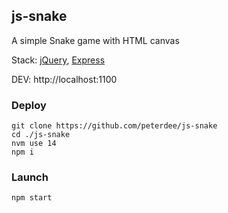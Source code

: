 ## js-snake

A simple Snake game with HTML canvas

Stack: [jQuery](https://jquery.com), [Express](https://expressjs.com)

DEV: http://localhost:1100

### Deploy

```shell script
git clone https://github.com/peterdee/js-snake
cd ./js-snake
nvm use 14
npm i
```

### Launch

```shell script
npm start
```
